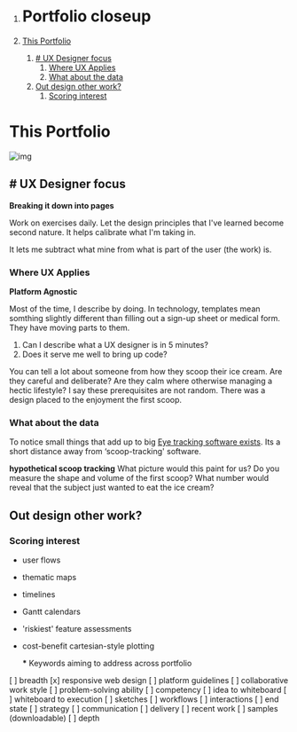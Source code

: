 1.  # Portfolio closeup

1.  [This Portfolio](#org37151e8)
    1.  [# UX Designer focus](#org5592b0c)
        1.  [Where UX Applies](#orgbb6149e)
        2.  [What about the data](#orgdb8dcc7)
    2.  [Out design other work?](#org1a0c8d3)
        1.  [Scoring interest](#orgaf3deda)


<a id="org37151e8"></a>

# This Portfolio

![img](https://uploads-ssl.webflow.com/5d7d44d8cb34e46b7a9f7abb/60fde1d5c119d426d436c58a_drumroll.gif)


<a id="org5592b0c"></a>

## # UX Designer focus

**Breaking it down into pages**

Work on exercises daily. Let the design principles that I've learned
become second nature. It helps calibrate what I'm taking in.

It lets me subtract what mine from what is part of the user (the work)
is.


<a id="orgbb6149e"></a>

### Where UX Applies

**Platform Agnostic**

Most of the time, I describe by doing. In technology, templates mean
somthing slightly different than filling out a sign-up sheet or medical
form. They have moving parts to them.

1.  Can I describe what a UX designer is in 5 minutes?
2.  Does it serve me well to bring up code?

You can tell a lot about someone from how they scoop their ice cream.
Are they careful and deliberate? Are they calm where otherwise managing
a hectic lifestyle? I say these prerequisites are not random. There was
a design placed to the enjoyment the first scoop.


<a id="orgdb8dcc7"></a>

### What about the data

To notice small things that add up to big [Eye tracking software
exists](<https://webgazer.cs.brown.edu/>). Its a short distance away from
‘scoop-tracking' software.

**hypothetical scoop tracking** What picture would this paint for us? Do
you measure the shape and volume of the first scoop? What number would
reveal that the subject just wanted to eat the ice cream?


<a id="org1a0c8d3"></a>

## Out design other work?


<a id="orgaf3deda"></a>

### Scoring interest

-   user flows

-   thematic maps

-   timelines

-   Gantt calendars

-   'riskiest' feature assessments

-   cost-benefit cartesian-style plotting
    
    **\*** Keywords aiming to address across portfolio

[ ] breadth [x] responsive web design [ ] platform guidelines [ ]
collaborative work style [ ] problem-solving ability [ ] competency [ ]
idea to whiteboard [ ] whiteboard to execution [ ] sketches [ ]
workflows [ ] interactions [ ] end state [ ] strategy [ ] communication
[ ] delivery [ ] recent work [ ] samples (downloadable) [ ] depth


